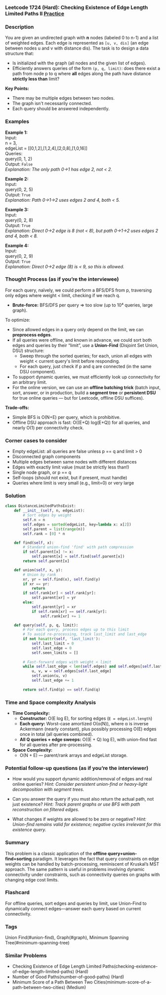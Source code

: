 ### Leetcode 1724 (Hard): Checking Existence of Edge Length Limited Paths II [Practice](https://leetcode.com/problems/checking-existence-of-edge-length-limited-paths-ii)

### Description  
You are given an undirected graph with **n** nodes (labeled 0 to n-1) and a list of weighted edges. Each edge is represented as `[u, v, dis]` (an edge between nodes u and v with distance dis). The task is to design a data structure that:
- Is initialized with the graph (all nodes and the given list of edges).
- Efficiently answers queries of the form `(p, q, limit)`: does there exist a path from node p to q where **all** edges along the path have distance **strictly less than** limit?

**Key Points:**  
- There may be multiple edges between two nodes.
- The graph isn't necessarily connected.
- Each query should be answered independently.

### Examples  

**Example 1:**  
Input:  
n = 3,  
edgeList = [[0,1,2],[1,2,4],[2,0,8],[1,0,16]]  
Queries:  
query(0, 1, 2)  
Output: `False`  
*Explanation: The only path 0→1 has edge 2, not < 2.*

**Example 2:**  
Input:  
query(0, 2, 5)  
Output: `True`  
*Explanation: Path 0→1→2 uses edges 2 and 4, both < 5.*

**Example 3:**  
Input:  
query(0, 2, 8)  
Output: `True`  
*Explanation: Direct 0→2 edge is 8 (not < 8), but path 0→1→2 uses edges 2 and 4, both < 8.*

**Example 4:**  
Input:  
query(0, 2, 9)  
Output: `True`  
*Explanation: Direct 0→2 edge (8) is < 9, so this is allowed.*

### Thought Process (as if you’re the interviewee)  
For each query, naïvely, we could perform a BFS/DFS from p, traversing only edges where weight < limit, checking if we reach q.  
- **Brute-force:** BFS/DFS per query ⇒ too slow (up to 10⁴ queries, large graph).

To optimize:
- Since allowed edges in a query only depend on the limit, we can **preprocess edges**.
- If all queries were offline, and known in advance, we could sort both edges and queries by their “limit”, use a **Union-Find** (Disjoint Set Union, DSU) structure:
  - Sweep through the sorted queries; for each, union all edges with weight < current query's limit before responding.
  - For each query, just check if p and q are connected (in the same DSU component).
- To support dynamic queries, we must efficiently look up connectivity for an arbitrary limit.  
- For the online version, we can use an **offline batching trick** (batch input, sort, answer, or in production, build a **segment tree** or **persistent DSU** for true online queries — but for Leetcode, offline DSU suffices).

**Trade-offs:**
- Simple BFS is O(N+E) per query, which is prohibitive.
- Offline DSU approach is fast: O((E+Q) log(E+Q)) for all queries, and nearly O(1) per connectivity check.

### Corner cases to consider  
- Empty edgeList: all queries are false unless p == q and limit > 0
- Disconnected graph components
- Multiple edges between same nodes with different distances
- Edges with exactly limit value (must be strictly less than!)
- Single node graph, or p == q
- Self-loops (should not exist, but if present, must handle)
- Queries where limit is very small (e.g., limit=0) or very large

### Solution

```python
class DistanceLimitedPathsExist:
    def __init__(self, n, edgeList):
        # Sort edges by weight
        self.n = n
        self.edges = sorted(edgeList, key=lambda x: x[2])
        self.parent = list(range(n))
        self.rank = [0] * n

    def find(self, x):
        # Standard union-find 'find' with path compression
        if self.parent[x] != x:
            self.parent[x] = self.find(self.parent[x])
        return self.parent[x]

    def union(self, x, y):
        # Union by rank
        xr, yr = self.find(x), self.find(y)
        if xr == yr:
            return
        if self.rank[xr] < self.rank[yr]:
            self.parent[xr] = yr
        else:
            self.parent[yr] = xr
            if self.rank[xr] == self.rank[yr]:
                self.rank[xr] += 1

    def query(self, p, q, limit):
        # For each query, process edges up to this limit
        # To avoid re-processing, track last_limit and last_edge
        if not hasattr(self, 'last_limit'):
            self.last_limit = 0
            self.last_edge = 0
            self.seen_limits = []
        
        # Fast-forward edges with weight < limit
        while self.last_edge < len(self.edges) and self.edges[self.last_edge][2] < limit:
            u, v, w = self.edges[self.last_edge]
            self.union(u, v)
            self.last_edge += 1
        
        return self.find(p) == self.find(q)
```

### Time and Space complexity Analysis  

- **Time Complexity:**
  - **Constructor:** O(E log E), for sorting edges (`E = edgeList.length`)
  - **Each query:** Worst-case amortized O(α(N)), where α is inverse Ackermann (nearly constant), plus possibly processing O(E) edges once in total (all queries combined).
  - **All Q queries + edge sweeps:** O((E + Q) log E), with union-find fast for all queries after pre-processing.
- **Space Complexity:**
  - O(N + E) — parent/rank arrays and edgeList storage.

### Potential follow-up questions (as if you’re the interviewer)  

- How would you support dynamic addition/removal of edges and real online queries?
  *Hint: Consider persistent union-find or heavy-light decomposition with segment trees.*

- Can you answer the query if you must also return the actual path, not just existence?
  *Hint: Track parent graphs or use BFS with path reconstruction on filtered edges.*

- What changes if weights are allowed to be zero or negative?
  *Hint: Union-find remains valid for existence; negative cycles irrelevant for this existence query.*

### Summary
This problem is a classic application of the **offline query+union-find+sorting** paradigm. It leverages the fact that query constraints on edge weights can be handled by batch-processing, reminiscent of Kruskal’s MST approach. The same pattern is useful in problems involving dynamic connectivity under constraints, such as connectivity queries on graphs with changing edge cost limits.


### Flashcard
For offline queries, sort edges and queries by limit, use Union-Find to dynamically connect edges—answer each query based on current connectivity.

### Tags
Union Find(#union-find), Graph(#graph), Minimum Spanning Tree(#minimum-spanning-tree)

### Similar Problems
- Checking Existence of Edge Length Limited Paths(checking-existence-of-edge-length-limited-paths) (Hard)
- Number of Good Paths(number-of-good-paths) (Hard)
- Minimum Score of a Path Between Two Cities(minimum-score-of-a-path-between-two-cities) (Medium)